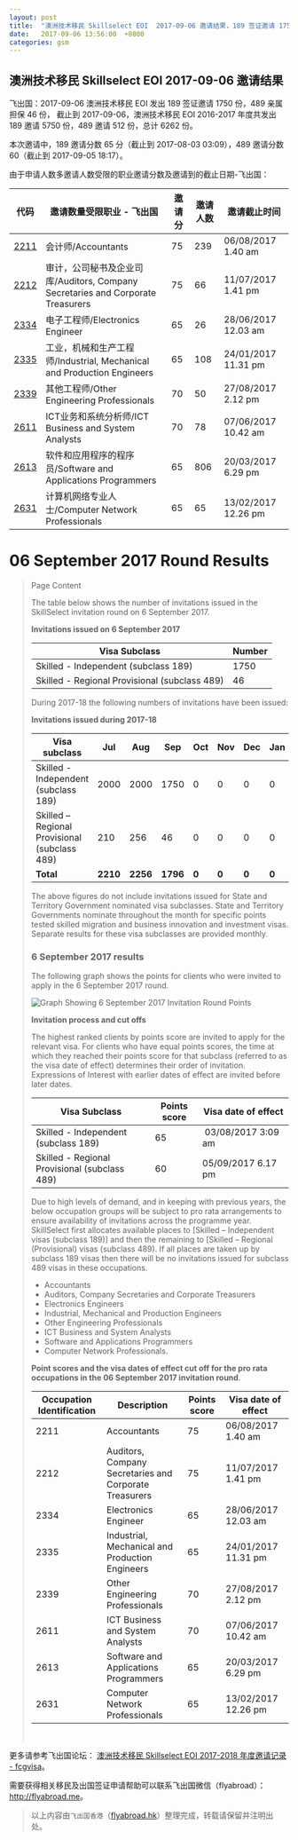 ```yaml
---
layout: post
title:  "澳洲技术移民 Skillselect EOI  2017-09-06 邀请结果，189 签证邀请 1750 份，489 亲属担保 46 份"
date:   2017-09-06 13:56:00  +0800
categories: gsm
---
```


## 澳洲技术移民 Skillselect EOI  2017-09-06 邀请结果

飞出国：2017-09-06 澳洲技术移民 EOI 发出 189 签证邀请 1750 份，489 亲属担保 46 份，
截止到 2017-09-06，澳洲技术移民 EOI 2016-2017 年度共发出 189 邀请 5750 份，489 邀请 512 份，总计 6262 份。

本次邀请中，189 邀请分数 65 分（截止到 2017-08-03 03:09），489 邀请分数 60（截止到 2017-09-05 18:17）。

由于申请人数多邀请人数受限的职业邀请分数及邀请到的截止日期-飞出国：

代码 | 邀请数量受限职业 - 飞出国 | 邀请分 | 邀请人数 | 邀请截止时间
---- | ----------------------- | ----- | ------- | -----------
[2211] | 会计师/Accountants | 75 | 239 | 06/08/2017 1.40 am
[2212] | 审计，公司秘书及企业司库/Auditors, Company Secretaries and Corporate Treasurers | 75 | 66 | 11/07/2017 1.41 pm
[2334] | 电子工程师/Electronics Engineer | 65 | 26 | 28/06/2017 12.03 am
[2335] | 工业，机械和生产工程师/Industrial, Mechanical and Production Engineers | 65 | 108 | 24/01/2017 11.31 pm
[2339] | 其他工程师/Other Engineering Professionals | 70 | 50 | 27/08/2017 2.12 pm
[2611] | ICT业务和系统分析师/ICT Business and System Analysts | 70 | 78 | 07/06/2017 10.42 am
[2613] | 软件和应用程序的程序员/Software and Applications Programmers | 65 | 806 | 20/03/2017 6.29 pm
[2631] | 计算机网络专业人士/Computer Network Professionals | 65 | 65 | 13/02/2017 12.26 pm

# 06 September 2017 Round Results
> <!--Page content-->
> Page Content
> 
> ​​​​​​​​​​The table below shows the number of invitations issued in the SkillSelect invitation round on&nbsp;6&nbsp;September 2017.
> 
> **Invitations issued on&nbsp;6 September&nbsp;2017**
> 
> | Visa Subclass | Number |
> | --- | --- |
> | Skilled - Independent (subclass 189) | 1750 |
> | Skilled - Regional Provisional (subclass 489) | 46 |
> 
> During 2017-18 the following numbers of invitations have been issued:
> 
> **Invitations issued during 2017-18**
> 
> | Visa subclass | Jul | Aug | Sep | Oct | Nov | Dec | Jan | Feb | Mar | Apr | May | June | Total |
> | --- | --- | --- | --- | --- | --- | --- | --- | --- | --- | --- | --- | --- | --- |
> | Skilled - Independent (subclass 189) | 2000 | 2000 | 1750 | 0 | 0 | 0 | 0 | 0 | 0 | 0 | 0 | 0 | 5750 |
> | Skilled – Regional Provisional (subclass 489) | 210 | 256 | 46 | 0 | 0 | 0 | 0 | 0 | 0 | 0 | 0 | 0 | 512 |
> | **Total** | **2210** | **2256** | **1796** | **0** | **0** | **0** | **0** | **0** | **0** | **0** | **0** | **0** | **6262** |
> 
> The above figures do not include invitations issued for State and Territory Government nominated visa subclasses. State and Territory Governments nominate throughout the month for specific points tested skilled migration and business innovation and investment visas. Separate results for these visa subclasses are provided monthly.
> 
> ### 6 September&nbsp;2017 results
> 
> The following graph shows the points for clients who were invited to apply in the&nbsp;6 September&nbsp;2017 round.
> 
> ![Graph Showing 6 September 2017 Invitation Round Points](https://www.border.gov.au/WorkinginAustralia/PublishingImages/06-September-2017.jpg)&nbsp;
> 
> **Invitation process and cut offs**
> 
> The highest ranked clients by points score are invited to apply for the relevant visa. For clients who have equal points scores, the time at which they reached their points score for that subclass (referred to as the visa date of effect) determines their order of invitation. Expressions of Interest with earlier dates of effect are invited before later dates.
> 
> | Visa Subclass | Points score | Visa date of effect |
> | --- | --- | --- |
> | Skilled - Independent (subclass 189) | 65 | &nbsp;03/08/2017 3:09 am |
> | Skilled - Regional Provisional (subclass 489) | 60 | 05/09/2017&nbsp;6.17 pm |
> 
> Due to high levels of demand, and in keeping with previous years, the below occupation groups will be subject to pro rata arrangements to ensure availability of invitations across the programme year. SkillSelect first allocates available places to 
 [Skilled – Independent visas (subclass 189)] and then the remaining to 
 [Skilled – Regional (Provisional) visas (subclass 489). If all places are taken up by subclass 189 visas then there will be no invitations issued for subclass 489 visas in these occupations.
> 
> - Accountants
> - Auditors, Company Secretaries and Corporate Treasurers
> - Electronics Engineers
> - Industrial, Mechanical and Production Engineers
> - Other Engineering Professionals
> - ICT Business and System Analysts
> - Software and Applications Programmers
> - Computer Network Professionals.
> 
> **Point scores and the visa dates of effect cut off for the pro rata occupations in the&nbsp;06 September&nbsp;2017 invitation round**.
> 
> | Occupation Identification | Description | Points score | Visa date of effect |
> | --- | --- | --- | --- |
> | 2211 | Accountants | 75 | 06/08/2017 1.40 am |
> | 2212 | Auditors, Company Secretaries and Corporate Treasurers | 75 | 11/07/2017 1.41 pm |
> | 2334 | Electronics Engineer | 65 | 28/06/2017&nbsp; 12.03 am |
> | 2335 | Industrial, Mechanical and Production Engineers | 65 | 24/01/2017 11.31 pm |
> | 2339 | Other Engineering Professionals | 70 | 27/08/2017 2.12 pm |
> | 2611 | ICT Business and ​System Analysts | 70 | 07/06/2017&nbsp; 10.42 am |
> | 2613 | Software and Applications Programmers | 65 | 20/03/2017&nbsp; 6.29 pm |
> | 2631 | Computer Network Professionals | 65 | 13/02/2017&nbsp; 12.26 pm&nbsp; |
> 
> ​

更多请参考飞出国论坛： [澳洲技术移民 Skillselect EOI 2017-2018 年度邀请记录 - fcgvisa](http://bbs.fcgvisa.com/t/skillselect-eoi-2017-2018/24327)。

需要获得相关移民及出国签证申请帮助可以联系飞出国微信（flyabroad）： <a href="http://flyabroad.me/contact" target="_blank">http://flyabroad.me</a>。

> 以上内容由`飞出国香港`（<a href="http://flyabroad.hk/" target="_blank">flyabroad.hk</a>）整理完成，转载请保留并注明出处。


[2211]: http://bbs.fcgvisa.com/t/flyabroad/7058
[2212]: http://bbs.fcgvisa.com/t/flyabroad/7059
[2334]: http://bbs.fcgvisa.com/t/flyabroad/7089
[2335]: http://bbs.fcgvisa.com/t/flyabroad/7090
[2339]: http://bbs.fcgvisa.com/t/flyabroad/7092
[2611]: http://bbs.fcgvisa.com/t/flyabroad/7133
[2613]: http://bbs.fcgvisa.com/t/flyabroad/7134
[2631]: http://bbs.fcgvisa.com/t/flyabroad/7136

